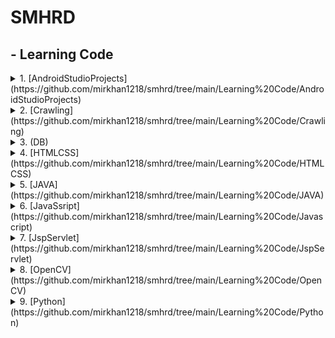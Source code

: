 # SMHRD

## - Learning Code
<div markdown="3">
<details>
<summary>1. [AndroidStudioProjects](https://github.com/mirkhan1218/smhrd/tree/main/Learning%20Code/AndroidStudioProjects)</summary>
<div markdown="4">
- [1to25Game](https://github.com/mirkhan1218/smhrd/tree/main/Learning%20Code/AndroidStudioProjects/1to25Game)

- [Ex1004](https://github.com/mirkhan1218/smhrd/tree/main/Learning%20Code/AndroidStudioProjects/Ex1004)

- [Ex1005]2(https://github.com/mirkhan1218/smhrd/tree/main/Learning%20Code/AndroidStudioProjects/Ex10052)

- [Ex1006](https://github.com/mirkhan1218/smhrd/tree/main/Learning%20Code/AndroidStudioProjects/Ex1006)

- [Ex1006_2](https://github.com/mirkhan1218/smhrd/tree/main/Learning%20Code/AndroidStudioProjects/Ex1006_2)

- [Ex1007](https://github.com/mirkhan1218/smhrd/tree/main/Learning%20Code/AndroidStudioProjects/Ex1007)

- [Question1](https://github.com/mirkhan1218/smhrd/tree/main/Learning%20Code/AndroidStudioProjects/Question1)

- [Question2](https://github.com/mirkhan1218/smhrd/tree/main/Learning%20Code/AndroidStudioProjects/Question2)

- [ex1011](https://github.com/mirkhan1218/smhrd/tree/main/Learning%20Code/AndroidStudioProjects/ex1011)

- [ex1014](https://github.com/mirkhan1218/smhrd/tree/main/Learning%20Code/AndroidStudioProjects/ex1014)

- [ex1017](https://github.com/mirkhan1218/smhrd/tree/main/Learning%20Code/AndroidStudioProjects/ex1017)

- [ex1018](https://github.com/mirkhan1218/smhrd/tree/main/Learning%20Code/AndroidStudioProjects/ex1018)

- [ex1020](https://github.com/mirkhan1218/smhrd/tree/main/Learning%20Code/AndroidStudioProjects/ex1020)

- [ex1024](https://github.com/mirkhan1218/smhrd/tree/main/Learning%20Code/AndroidStudioProjects/ex1024)

- [ex1027](https://github.com/mirkhan1218/smhrd/tree/main/Learning%20Code/AndroidStudioProjects/ex1027)

- [ex1028](https://github.com/mirkhan1218/smhrd/tree/main/Learning%20Code/AndroidStudioProjects/ex1028)

- [ex1102](https://github.com/mirkhan1218/smhrd/tree/main/Learning%20Code/AndroidStudioProjects/ex1102)

- [test](https://github.com/mirkhan1218/smhrd/tree/main/Learning%20Code/AndroidStudioProjects/test)

- [test_1109](https://github.com/mirkhan1218/smhrd/tree/main/Learning%20Code/AndroidStudioProjects/test_1109)
</div>
</details>

<details>
<summary>2. [Crawling](https://github.com/mirkhan1218/smhrd/tree/main/Learning%20Code/Crawling)</summary>
<div markdown="4">
</div>
</details>

<details>
<summary>3. (DB)</summary>
<div markdown="4">
</div>
</details>

<details>
<summary>4. [HTMLCSS](https://github.com/mirkhan1218/smhrd/tree/main/Learning%20Code/HTMLCSS)</summary>
<div markdown="4">
- [CSS](https://github.com/mirkhan1218/smhrd/tree/main/Learning%20Code/HTMLCSS/CSS)

- [HTML](https://github.com/mirkhan1218/smhrd/tree/main/Learning%20Code/HTMLCSS/HTML)
</div>
</details>

<details>
<summary>5. [JAVA](https://github.com/mirkhan1218/smhrd/tree/main/Learning%20Code/JAVA)</summary>
<div markdown="4">
- [Ex220706](https://github.com/mirkhan1218/smhrd/tree/main/Learning%20Code/JAVA/Ex220706)

- [Ex220707](https://github.com/mirkhan1218/smhrd/tree/main/Learning%20Code/JAVA/Ex220707)

- [Ex220708](https://github.com/mirkhan1218/smhrd/tree/main/Learning%20Code/JAVA/Ex220708)

- [Ex220711](https://github.com/mirkhan1218/smhrd/tree/main/Learning%20Code/JAVA/Ex220711)

- [Ex220712](https://github.com/mirkhan1218/smhrd/tree/main/Learning%20Code/JAVA/Ex220712)

- [Ex220713](https://github.com/mirkhan1218/smhrd/tree/main/Learning%20Code/JAVA/Ex220713)

- [Ex220714](https://github.com/mirkhan1218/smhrd/tree/main/Learning%20Code/JAVA/Ex220714)

- [Ex220714_보충](https://github.com/mirkhan1218/smhrd/tree/main/Learning%20Code/JAVA/Ex220714_보충)

- [Ex220715](https://github.com/mirkhan1218/smhrd/tree/main/Learning%20Code/JAVA/Ex220715)

- [Ex220718](https://github.com/mirkhan1218/smhrd/tree/main/Learning%20Code/JAVA/Ex220718)

- [Ex220719](https://github.com/mirkhan1218/smhrd/tree/main/Learning%20Code/JAVA/Ex220719)

- [Ex220720_보충_GAME](https://github.com/mirkhan1218/smhrd/tree/main/Learning%20Code/JAVA/Ex220720_보충_GAME)

- [JDBC](https://github.com/mirkhan1218/smhrd/tree/main/Learning%20Code/JAVA/JDBC)

- [JDBC2](https://github.com/mirkhan1218/smhrd/tree/main/Learning%20Code/JAVA/JDBC2)

- [javaFestival](https://github.com/mirkhan1218/smhrd/tree/main/Learning%20Code/JAVA/javaFestival)
</div>
</details>

<details>
<summary>6. [JavaSsript](https://github.com/mirkhan1218/smhrd/tree/main/Learning%20Code/Javascript)</summary>
<div markdown="4">
- [01.basic](https://github.com/mirkhan1218/smhrd/tree/main/Learning%20Code/Javascript/01.basic)

- [02.array](https://github.com/mirkhan1218/smhrd/tree/main/Learning%20Code/Javascript/02.array)

- [03.function](https://github.com/mirkhan1218/smhrd/tree/main/Learning%20Code/Javascript/03.function)

- [04.Object](https://github.com/mirkhan1218/smhrd/tree/main/Learning%20Code/Javascript/04.Object)

- [05.jQuery](https://github.com/mirkhan1218/smhrd/tree/main/Learning%20Code/Javascript/05.jQuery)

- [06.OPEN API](https://github.com/mirkhan1218/smhrd/tree/main/Learning%20Code/Javascript/06.OPEN%20API)
</div>
</details>

<details>
<summary>7. [JspServlet](https://github.com/mirkhan1218/smhrd/tree/main/Learning%20Code/JspServlet)</summary>
<div markdown="4">
- [Servlet](https://github.com/mirkhan1218/smhrd/tree/main/Learning%20Code/JspServlet/Servlet)
</div>
<details markdown="4">
<summary>- [WEB](https://github.com/mirkhan1218/smhrd/tree/main/Learning%20Code/JspServlet/Web)</summary>
<div markdown="5">
- [APITest](https://github.com/mirkhan1218/smhrd/tree/main/Learning%20Code/JspServlet/Web/APITest)

- [Jsp](https://github.com/mirkhan1218/smhrd/tree/main/Learning%20Code/JspServlet/Web/Jsp)

- [MVC01](https://github.com/mirkhan1218/smhrd/tree/main/Learning%20Code/JspServlet/Web/MVC01)

- [MVC02](https://github.com/mirkhan1218/smhrd/tree/main/Learning%20Code/JspServlet/Web/MVC02)

- [MVC03](https://github.com/mirkhan1218/smhrd/tree/main/Learning%20Code/JspServlet/Web/MVC03)

- [MVC04](https://github.com/mirkhan1218/smhrd/tree/main/Learning%20Code/JspServlet/Web/MVC04)

- [MVC05](https://github.com/mirkhan1218/smhrd/tree/main/Learning%20Code/JspServlet/Web/MVC05)

- [MVC06](https://github.com/mirkhan1218/smhrd/tree/main/Learning%20Code/JspServlet/Web/MVC06)

- [Servers](https://github.com/mirkhan1218/smhrd/tree/main/Learning%20Code/JspServlet/Web/Servers)
</div>
</details>
</details>

<details>
<summary>8. [OpenCV](https://github.com/mirkhan1218/smhrd/tree/main/Learning%20Code/OpenCV)</summary>
<div markdown="4">
</div>
</details>

<details>
<summary>9. [Python](https://github.com/mirkhan1218/smhrd/tree/main/Learning%20Code/Python)</summary>
<div markdown="4">
- [Python Library](https://github.com/mirkhan1218/smhrd/tree/main/Learning%20Code/Python/Python%20Library)

- [Python Study](https://github.com/mirkhan1218/smhrd/tree/main/Learning%20Code/Python/Python%20Study)
</div>
</details>
</div>
